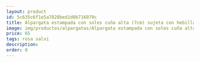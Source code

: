 ```yaml
---
layout: product
id: 5c635c6f1e5a7828bed1d0b716979c
title: Alpargata estampada con soles cuña alta (7cm) sujeta con hebilla 
image: img/productos/alpargatas/Alpargata estampada con soles cuña alta (7cm) sujeta con hebilla =65 =rosa salvi.webp
price: 65 
tags: rosa salvi
description: 
order: 0
---
```

